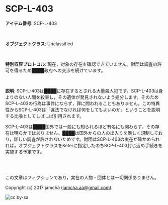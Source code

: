 # SCP-L-403

**アイテム番号**: SCP-L-403  

<br>  

**オブジェクトクラス**: Unclassified  

<br>  

**特別収容プロトコル**: 現在，対象の存在を確認できていません。財団は調査の許可を得るため████政府への交渉を続けています。  

<br>  

**説明**: SCP-L-403は████に存在するとされる大量殺人犯です。SCP-L-403は身よりのない人間を殺害し，その遺体が発見されないよう処分します。そのためSCP-L-403の行為は事件にならず，罪に問われることもありません。この特異性からSCP-L-403は「違法でなければ何をしてもよいのか」ということを説明する比喩としてしばしば引用されます。  

SCP-L-403は████国外では一般にも知られるほど有名にも関わらず，その存在は明らかではありません。████は国外からの人の出入りを厳しく規制しており，詳しい調査が許されないためです。財団はSCP-L-403の実在が確かめられれば，オブジェクトクラスをKeterに指定したのちSCP-L-403封じ込め手続きを実施する予定です。  

<br>  
<br>  

この文章はフィクションであり，実在の人物・団体とは一切関係ありません。  

Copyright (c) 2017 jamcha (jamcha.aa@gmail.com).  

![cc by-sa](http://i.creativecommons.org/l/by-sa/4.0/88x31.png)
